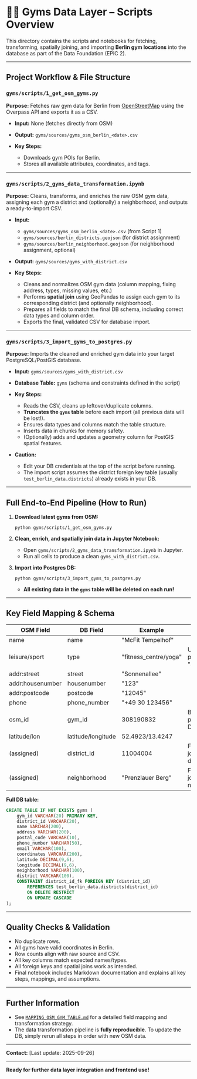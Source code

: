 # 🏋️‍♂️ Gyms Data Layer – Scripts Overview

This directory contains the scripts and notebooks for fetching, transforming, spatially joining, and importing **Berlin gym locations** into the database as part of the Data Foundation (EPIC 2).

---

## **Project Workflow & File Structure**

### `gyms/scripts/1_get_osm_gyms.py`

**Purpose:**
Fetches raw gym data for Berlin from [OpenStreetMap](https://www.openstreetmap.org/) using the Overpass API and exports it as a CSV.

* **Input:** None (fetches directly from OSM)
* **Output:** `gyms/sources/gyms_osm_berlin_<date>.csv`
* **Key Steps:**

  * Downloads gym POIs for Berlin.
  * Stores all available attributes, coordinates, and tags.

---

### `gyms/scripts/2_gyms_data_transformation.ipynb`

**Purpose:**
Cleans, transforms, and enriches the raw OSM gym data, assigning each gym a district and (optionally) a neighborhood, and outputs a ready-to-import CSV.

* **Input:**

  * `gyms/sources/gyms_osm_berlin_<date>.csv` (from Script 1)
  * `gyms/sources/berlin_districts.geojson` (for district assignment)
  * `gyms/sources/berlin_neighborhood.geojson` (for neighborhood assignment, optional)
* **Output:** `gyms/sources/gyms_with_district.csv`
* **Key Steps:**

  * Cleans and normalizes OSM gym data (column mapping, fixing address, types, missing values, etc.)
  * Performs **spatial join** using GeoPandas to assign each gym to its corresponding district (and optionally neighborhood).
  * Prepares all fields to match the final DB schema, including correct data types and column order.
  * Exports the final, validated CSV for database import.

---

### `gyms/scripts/3_import_gyms_to_postgres.py`

**Purpose:**
Imports the cleaned and enriched gym data into your target PostgreSQL/PostGIS database.

* **Input:** `gyms/sources/gyms_with_district.csv`
* **Database Table:** `gyms` (schema and constraints defined in the script)
* **Key Steps:**

  * Reads the CSV, cleans up leftover/duplicate columns.
  * **Truncates the `gyms` table** before each import (all previous data will be lost!).
  * Ensures data types and columns match the table structure.
  * Inserts data in chunks for memory safety.
  * (Optionally) adds and updates a geometry column for PostGIS spatial features.
* **Caution:**

  * Edit your DB credentials at the top of the script before running.
  * The import script assumes the district foreign key table (usually `test_berlin_data.districts`) already exists in your DB.

---

## **Full End-to-End Pipeline (How to Run)**

1. **Download latest gyms from OSM:**

   ```
   python gyms/scripts/1_get_osm_gyms.py
   ```
2. **Clean, enrich, and spatially join data in Jupyter Notebook:**

   * Open `gyms/scripts/2_gyms_data_transformation.ipynb` in Jupyter.
   * Run all cells to produce a clean `gyms_with_district.csv`.
3. **Import into Postgres DB:**

   ```
   python gyms/scripts/3_import_gyms_to_postgres.py
   ```

   * **All existing data in the `gyms` table will be deleted on each run!**

---

## **Key Field Mapping & Schema**

| OSM Field        | DB Field           | Example               | Notes                                  |
| ---------------- | ------------------ | --------------------- | -------------------------------------- |
| name             | name               | "McFit Tempelhof"     |                                        |
| leisure/sport    | type               | "fitness_centre/yoga" | Use "leisure" if present, else "sport" |
| addr:street      | street             | "Sonnenallee"         |                                        |
| addr:housenumber | housenumber        | "123"                 |                                        |
| addr:postcode    | postcode           | "12045"               |                                        |
| phone            | phone_number       | "+49 30 123456"       |                                        |
| osm_id           | gym_id             | 308190832             | Becomes primary key in DB              |
| latitude/lon     | latitude/longitude | 52.4923/13.4247       |                                        |
| (assigned)       | district_id        | 11004004              | From spatial join with districts       |
| (assigned)       | neighborhood       | "Prenzlauer Berg"     | From spatial join with neighborhoods   |

**Full DB table:**

```sql
CREATE TABLE IF NOT EXISTS gyms (
    gym_id VARCHAR(20) PRIMARY KEY,
    district_id VARCHAR(20),
    name VARCHAR(200),
    address VARCHAR(200),
    postal_code VARCHAR(10),
    phone_number VARCHAR(50),
    email VARCHAR(100),
    coordinates VARCHAR(200),
    latitude DECIMAL(9,6),
    longitude DECIMAL(9,6),
    neighborhood VARCHAR(100),
    district VARCHAR(100),
    CONSTRAINT district_id_fk FOREIGN KEY (district_id)
        REFERENCES test_berlin_data.districts(district_id)
        ON DELETE RESTRICT
        ON UPDATE CASCADE
);
```

---

## **Quality Checks & Validation**

* No duplicate rows.
* All gyms have valid coordinates in Berlin.
* Row counts align with raw source and CSV.
* All key columns match expected names/types.
* All foreign keys and spatial joins work as intended.
* Final notebook includes Markdown documentation and explains all key steps, mappings, and assumptions.

---

## **Further Information**

* See [`MAPPING_OSM_GYM_TABLE.md`](../MAPPING_OSM_GYM_TABLE.md) for a detailed field mapping and transformation strategy.
* The data transformation pipeline is **fully reproducible**. To update the DB, simply rerun all steps in order with new OSM data.

---

**Contact:**
[Last update: 2025-09-26]

---

**Ready for further data layer integration and frontend use!**
